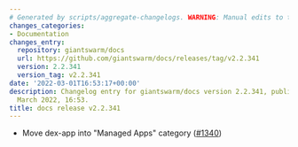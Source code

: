 ```yaml
---
# Generated by scripts/aggregate-changelogs. WARNING: Manual edits to this files will be overwritten.
changes_categories:
- Documentation
changes_entry:
  repository: giantswarm/docs
  url: https://github.com/giantswarm/docs/releases/tag/v2.2.341
  version: 2.2.341
  version_tag: v2.2.341
date: '2022-03-01T16:53:17+00:00'
description: Changelog entry for giantswarm/docs version 2.2.341, published on 01
  March 2022, 16:53.
title: docs release v2.2.341
---
```


- Move dex-app into "Managed Apps" category ([#1340](https://github.com/giantswarm/docs/pull/1340))
